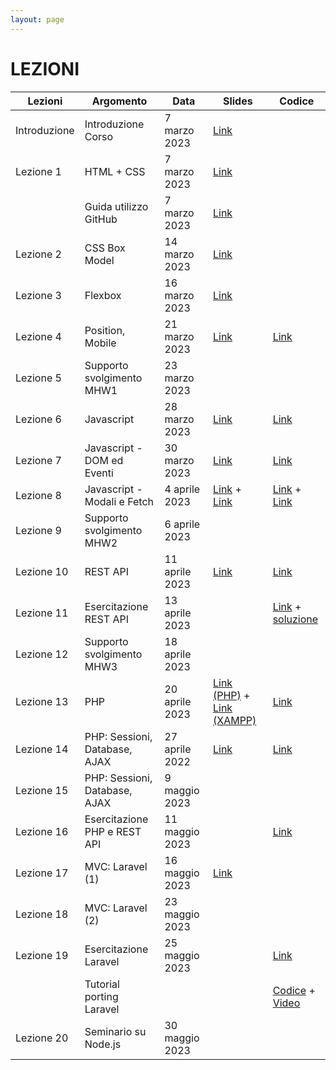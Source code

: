```yaml
---
layout: page
---
```


# LEZIONI

| Lezioni      | Argomento                        | Data           | Slides                          | Codice      |
|--------------|----------------------------------|----------------|-------------------------------  |-------------|
| Introduzione | Introduzione Corso               | 7 marzo 2023   | [Link](https://studentiunict-my.sharepoint.com/:b:/g/personal/simone_palazzo_unict_it/EdSBptq1Nu5Dm4QDfr_ECgkB_cMRUdgTpxGom12yCGhGtA?e=Lr14ZQ) |
| Lezione 1    | HTML + CSS                       | 7 marzo 2023   | [Link](https://studentiunict-my.sharepoint.com/:b:/g/personal/simone_palazzo_unict_it/EdBVB6XDU45HkG_e2uap-ZsBTgi-GHG_jJfFR3YCAMqSBg?e=eRl9W7) |
|              | Guida utilizzo GitHub            | 7 marzo 2023   | [Link](https://studentiunict-my.sharepoint.com/:b:/g/personal/simone_palazzo_unict_it/ERWnXg4DIuJDhQCY3yqbhYcBfgEt0d-U3G28Z5QiGAtTCQ?e=8OihXD) |
| Lezione 2    | CSS Box Model                    | 14 marzo 2023  | [Link](https://studentiunict-my.sharepoint.com/:b:/g/personal/simone_palazzo_unict_it/ERyp81di0s9JufMn-UQDBksBphvCxIewCbEjm19h3nIQmw?e=kySh0o) |
| Lezione 3    | Flexbox                          | 16 marzo 2023  | [Link](https://studentiunict-my.sharepoint.com/:b:/g/personal/simone_palazzo_unict_it/EcDQ47LYLGtAm3AgtIyuTEMBdSkS644a6a7Yi3B2aEoHzw?e=Ygb72T) |
| Lezione 4    | Position, Mobile                 | 21 marzo 2023  | [Link](https://studentiunict-my.sharepoint.com/:b:/g/personal/simone_palazzo_unict_it/ET9cCOqdA5lDkchgvDTVoCgBS4ooIPW8vCStCTA7HP8new?e=r9DjFP) | [Link](https://studentiunict-my.sharepoint.com/:u:/g/personal/simone_palazzo_unict_it/EaHcYyUl_WdJpyiNaS5__LQBhjnpRpZrN7kM_XRqEyN60A?e=SBd89X) |
| Lezione 5    | Supporto svolgimento MHW1        | 23 marzo 2023  | |
| Lezione 6    | Javascript                       | 28 marzo 2023  | [Link](https://studentiunict-my.sharepoint.com/:b:/g/personal/simone_palazzo_unict_it/EcmXnHf9BoBEuKcwap0rdVcBAVE_VLyi9Wpypz96SNOZ3Q?e=e6kTAl) | [Link](https://studentiunict-my.sharepoint.com/:u:/g/personal/simone_palazzo_unict_it/Ed6T1tBnKGFNpj82zvBxd0wB8P0HkTwjRpbXrkrtkA6YrA?e=yE8jkJ) |
| Lezione 7    | Javascript - DOM ed Eventi       | 30 marzo 2023  | [Link](https://studentiunict-my.sharepoint.com/:b:/g/personal/simone_palazzo_unict_it/EatJ9sOeevlBkZp3MYEJgv8BLcao9MrBB5WiWNNJZWQj-A?e=IbjsCZ) | [Link](https://studentiunict-my.sharepoint.com/:u:/g/personal/simone_palazzo_unict_it/EQEOKQiVOulMrjam69ktPhYBpAz8G1lgyC2cVvavyySEhQ?e=hD2g5T) |
| Lezione 8    | Javascript - Modali e Fetch      | 4 aprile 2023  | [Link](https://studentiunict-my.sharepoint.com/:b:/g/personal/simone_palazzo_unict_it/EdpXoZFbNn5GiDJZ8XSK3iwBKmjkZz7tluG3_EfVF0IkDA?e=Jg9nGt) + [Link](https://studentiunict-my.sharepoint.com/:b:/g/personal/simone_palazzo_unict_it/ESFDDSAtmjNDms5dBeB-lv8BypOtyQ9DxpmfrS4o2UPpiQ?e=TSpMlX) | [Link](https://studentiunict-my.sharepoint.com/:u:/g/personal/simone_palazzo_unict_it/EdPyoLeG2S9Ou7hA65dz0lUBBPvElKZi6dWYuF04WZ758g?e=9yGV0g) + [Link](https://studentiunict-my.sharepoint.com/:u:/g/personal/simone_palazzo_unict_it/EQFc9clA2o9Jn62kboV90xEBFoDT3lpCQYH2Lk3ham5rHg?e=3M5IqV) |
| Lezione 9    | Supporto svolgimento MHW2        | 6 aprile 2023  | |
| Lezione 10   | REST API                         | 11 aprile 2023 | [Link](https://studentiunict-my.sharepoint.com/:b:/g/personal/simone_palazzo_unict_it/EYfOSGpsoFlJs50ZrTtiUgkBiBXfGiowlr0cAhNVSrwSjg?e=S9gECW) | [Link](https://studentiunict-my.sharepoint.com/:u:/g/personal/simone_palazzo_unict_it/EQbxX13Uj11LioUqBkq1o2cBlmLkkuL_w_Gt_0yKJDZLdQ?e=a6dqwN) |
| Lezione 11   | Esercitazione REST API           | 13 aprile 2023 | | [Link](https://studentiunict-my.sharepoint.com/:u:/g/personal/simone_palazzo_unict_it/EX2SP2pHOUBGpzUFGk3R10YBIzTbQLPV2Kz66oAKhHWqyQ?e=5HOGeh) + [soluzione](https://drive.google.com/file/d/1u4YFoe2kbL_KmgH0pDFOlXUQVpvr4Rg5/view?usp=sharing) |
| Lezione 12   | Supporto svolgimento MHW3        | 18 aprile 2023 | |
| Lezione 13   | PHP                              | 20 aprile 2023 | [Link (PHP)](https://studentiunict-my.sharepoint.com/:b:/g/personal/simone_palazzo_unict_it/EYkUhw2ekV5OlArdFMLH-K4Bx_-tO_mRCCv6iXoPay4GSA?e=zGfWBh) + [Link (XAMPP)](https://studentiunict-my.sharepoint.com/:b:/g/personal/simone_palazzo_unict_it/EUJCY5omGdVBvQhYA2PTlHsBtEwa40Lxh8OWFzVF00AEGw?e=efrbFb) | [Link](https://studentiunict-my.sharepoint.com/:u:/g/personal/simone_palazzo_unict_it/EazJPtirWkNBsEUBS8eORscB86ZdTIo2ShVKSPwfYrDqCw?e=nDTIfv) |
| Lezione 14   | PHP: Sessioni, Database, AJAX    | 27 aprile 2022 | [Link](https://studentiunict-my.sharepoint.com/:b:/g/personal/simone_palazzo_unict_it/EYBtg_xxJ7hHt2LCtD3DLA8Bwaq82y9pg6bfPPLjIl2LgQ?e=oTVuno) | [Link](https://studentiunict-my.sharepoint.com/:u:/g/personal/simone_palazzo_unict_it/EZ-wpXYmyvhJmSZgX-uJzkwBz6Ksq_FAM-HwrBIlFSkfTg?e=LKgr7p) |
| Lezione 15   | PHP: Sessioni, Database, AJAX    | 9 maggio 2023  |
| Lezione 16   | Esercitazione PHP e REST API     | 11 maggio 2023 | | [Link](https://drive.google.com/file/d/1gF_6bmg4vOW-2pNwwo9qrj_WpEi2TIlg/view?usp=sharing) |
| Lezione 17   | MVC: Laravel (1)                 | 16 maggio 2023 | [Link](https://studentiunict-my.sharepoint.com/:b:/g/personal/simone_palazzo_unict_it/ESC2YEtQ5apMg0PsYLqCvWMBIWFQeNVhcZj5p5htVX45MA?e=f5n162) |
| Lezione 18   | MVC: Laravel (2)                 | 23 maggio 2023 | |
| Lezione 19   | Esercitazione Laravel            | 25 maggio 2023 | | [Link](https://studentiunict-my.sharepoint.com/:u:/g/personal/simone_palazzo_unict_it/ESCllKQurLhLs3mVN6ml-YYBuvQopJ11H4zJyghNLlPMCg?e=4BBW2Y) |
|              | Tutorial porting Laravel         |                | | [Codice](https://studentiunict-my.sharepoint.com/:u:/g/personal/simone_palazzo_unict_it/EVL9-SpQPqJMmV_8ejwZTQsBJC3u-UStAEngCJnZ5ALgsw?e=fE0vdu) + [Video](https://studentiunict-my.sharepoint.com/:v:/g/personal/simone_palazzo_unict_it/EbxxEG7hXOlMtsddYenFni0BZw9OInIPDgTBtPf1xWjjmA?e=owRmZm) |
| Lezione 20   | Seminario su Node.js             | 30 maggio 2023 | |
